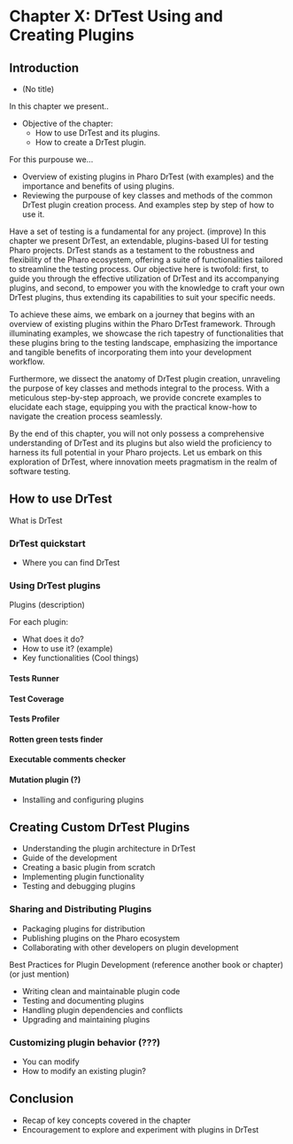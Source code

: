 # Chapter X: DrTest Using and Creating Plugins

## Introduction
- (No title)

In this chapter we present..
- Objective of the chapter: 
    - How to use DrTest and its plugins.
    - How to create a DrTest plugin.

For this purpouse we...
- Overview of existing plugins in Pharo DrTest (with examples) and the importance and benefits of using plugins.
- Reviewing the purpouse of key classes and methods of the common DrTest plugin creation process. And examples step by step of how to use it.

Have a set of testing is a fundamental for any project. (improve) In this chapter we present DrTest, an extendable, plugins-based UI for testing Pharo projects. DrTest stands as a testament to the robustness and flexibility of the Pharo ecosystem, offering a suite of functionalities tailored to streamline the testing process. Our objective here is twofold: first, to guide you through the effective utilization of DrTest and its accompanying plugins, and second, to empower you with the knowledge to craft your own DrTest plugins, thus extending its capabilities to suit your specific needs.

To achieve these aims, we embark on a journey that begins with an overview of existing plugins within the Pharo DrTest framework. Through illuminating examples, we showcase the rich tapestry of functionalities that these plugins bring to the testing landscape, emphasizing the importance and tangible benefits of incorporating them into your development workflow.

Furthermore, we dissect the anatomy of DrTest plugin creation, unraveling the purpose of key classes and methods integral to the process. With a meticulous step-by-step approach, we provide concrete examples to elucidate each stage, equipping you with the practical know-how to navigate the creation process seamlessly.

By the end of this chapter, you will not only possess a comprehensive understanding of DrTest and its plugins but also wield the proficiency to harness its full potential in your Pharo projects. Let us embark on this exploration of DrTest, where innovation meets pragmatism in the realm of software testing.

## How to use DrTest
What is DrTest

### DrTest quickstart
- Where you can find DrTest

### Using DrTest plugins
Plugins (description)

For each plugin:
- What does it do?
- How to use it? (example)
- Key functionalities (Cool things)

#### Tests Runner
#### Test Coverage
#### Tests Profiler
#### Rotten green tests finder
#### Executable comments checker
#### Mutation plugin (?)
- Installing and configuring plugins



## Creating Custom DrTest Plugins
- Understanding the plugin architecture in DrTest
- Guide of the development
- Creating a basic plugin from scratch
- Implementing plugin functionality
- Testing and debugging plugins

### Sharing and Distributing Plugins
- Packaging plugins for distribution
- Publishing plugins on the Pharo ecosystem
- Collaborating with other developers on plugin development


Best Practices for Plugin Development (reference another book or chapter) (or just mention)
- Writing clean and maintainable plugin code
- Testing and documenting plugins
- Handling plugin dependencies and conflicts
- Upgrading and maintaining plugins


### Customizing plugin behavior (???)
- You can modify
- How to modify an existing plugin?

## Conclusion
- Recap of key concepts covered in the chapter
- Encouragement to explore and experiment with plugins in DrTest